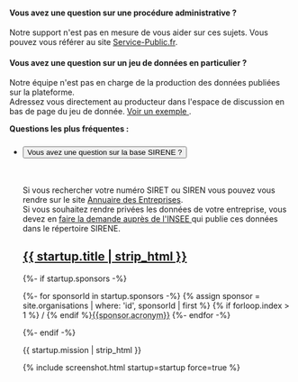 <h4> Vous avez une question sur une procédure administrative ? </h4>
<p>Notre support n'est pas en mesure de vous aider sur ces sujets.
Vous pouvez vous référer au site <a href="https://doc.data.gouv.fr/" target="_blank"> Service-Public.fr</a>.</p>

<h4> Vous avez une question sur un jeu de données en particulier ? </h4>
<p>Notre équipe n'est pas en charge de la production des données publiées sur la plateforme.<br/>
Adressez vous directement au producteur dans l'espace de discussion en bas de page du jeu de donnée.
<a href="https://www.data.gouv.fr/fr/datasets/fichier-des-personnes-decedees/#discussion-604e44bcf9fac775bbc0aeca" target="_blank"> Voir un exemple </a>.</p>

<p><strong> Questions les plus fréquentes : </p></strong>
<ul class="fr-accordions-group">
   <li>
       <section class="fr-accordion">
           <h3 class="fr-accordion__title">
               <button class="fr-accordion__btn" aria-expanded="false" aria-controls="accordion-1">Vous avez une question sur la base SIRENE ?</button>
           </h3>
           <div class="fr-collapse" id="accordion-1">
               <br/>
               <p>Si vous rechercher votre numéro SIRET ou SIREN vous pouvez vous rendre sur le site <a href="https://annuaire-entreprises.data.gouv.fr/" target="_blank"> Annuaire des Entreprises</a>.
               <br/>Si vous souhaitez rendre privées les données de votre entreprise,
                vous devez en <a href="https://statut-diffusion-sirene.insee.fr/" target="_blank"> faire la demande auprès de l'INSEE </a> qui publie ces données dans le répertoire SIRENE.</p>
           </div>
       </section>
   </li>

   <div class="fr-col-12 fr-col-md-3">
  <div class="fr-card fr-enlarge-link">
    <div class="fr-card__body">
      <h2 class="fr-card__title">
        <a class="fr-card__link" href="{{ startup.url }}" >{{ startup.title | strip_html }}</a>
      </h2>
      {%- if startup.sponsors -%}
      <p class="fr-card__detail" style="z-index: 10;position: relative;">
      {%- for sponsorId in startup.sponsors -%}
        {% assign sponsor = site.organisations | where: 'id', sponsorId | first %}
        {% if forloop.index > 1 %} / {% endif %}<abbr title="{{sponsor.name}}">{{sponsor.acronym}}</abbr>
      {%- endfor -%}
      </p>
      {%- endif -%}
      <p class="fr-card__desc">{{ startup.mission | strip_html }}</p>
    </div>
    <div class="fr-card__img">
      {% include screenshot.html startup=startup force=true %}
    </div>
  </div>
</div>
